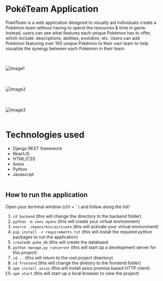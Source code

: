 # PokéTeam Application

PokéTeam is a web application designed to visually aid individuals create a Pokémon team without having to spend the resources & time in game. Instead, users can see what features each unique Pokémon has to offer, which include: descriptions, abilities, evolution, etc. Users can add Pokémon featuring over 100 unique Pokémon to their own team to help visualize the synergy between each Pokémon in their team.

<br></br>
![Image1](https://i.postimg.cc/288GYz45/Poke-Team-Home.png)
<br></br>
<br></br>
![Image2](https://i.postimg.cc/8cBTmRyT/Poke-Team-List.png)
<br></br>
<br></br>
![Image3](https://i.postimg.cc/qvN9kc8g/Poke-Team-Create.png)
<br></br>

# Technologies used
- Django REST framework
- ReactJS
- HTML/CSS
- Axios
- Python
- Javascript
<br></br>

## How to run the application
Open your terminal window (ctrl + ` ) and follow along the list!

1. `cd backend` (this will change the directory to the backend folder)
2. `python -m venv myenv` (this will create your virtual environment)
3. `source ./myenv/bin/activate` (this will activate your virtual environment)
4. `pip install -r requirements.txt` (this will install the required python packages to run the application)
5. `createdb poke_db` (this will create the database)
6. `python manage.py runserver` (this will start up a development server for this project)
7. `cd ..` (this will return to the root project directory) 
8. `cd frontend` (this will change the diretory to the frontend folder)
9. `npm install axios` (this will install axios promise based HTTP client)
10. `npm start` (this will start up a local browser to view the project)